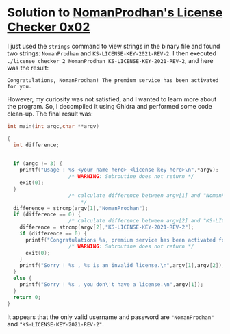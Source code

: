 # Solution to [NomanProdhan's License Checker 0x02](https://crackmes.one/crackme/61c62bde33c5d413767ca0a0)

I just used the `strings` command to view strings in the binary file and found two strings: `NomanProdhan` and `KS-LICENSE-KEY-2021-REV-2`. I then executed `./license_checker_2 NomanProdhan KS-LICENSE-KEY-2021-REV-2`, and here was the result:

`Congratulations, NomanProdhan! The premium service has been activated for you.`

However, my curiosity was not satisfied, and I wanted to learn more about the program. So, I decompiled it using Ghidra and performed some code clean-up. The final result was:

```c
int main(int argc,char **argv)

{
  int difference;
  

  if (argc != 3) {
    printf("Usage : %s <your name here> <license key here>\n",*argv);
                    /* WARNING: Subroutine does not return */
    exit(0);
  }
                    /* calculate difference between argv[1] and "NomanProdhan"
                        */
  difference = strcmp(argv[1],"NomanProdhan");
  if (difference == 0) {
                    /* calculate difference between argv[2] and "KS-LICENSE-KEY-2021-REV-2" */
    difference = strcmp(argv[2],"KS-LICENSE-KEY-2021-REV-2");
    if (difference == 0) {
      printf("Congratulations %s, premium service has been activated for you.\n",argv[1]);
                    /* WARNING: Subroutine does not return */
      exit(0);
    }
    printf("Sorry ! %s , %s is an invalid license.\n",argv[1],argv[2]);
  }
  else {
    printf("Sorry ! %s , you don\'t have a license.\n",argv[1]);
  }
  return 0;
}

```

It appears that the only valid username and password are `"NomanProdhan"` and `"KS-LICENSE-KEY-2021-REV-2"`.